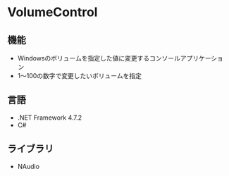 # VolumeControl
## 機能
- Windowsのボリュームを指定した値に変更するコンソールアプリケーション
- 1～100の数字で変更したいボリュームを指定
## 言語
- .NET Framework 4.7.2
- C#
## ライブラリ
- NAudio
